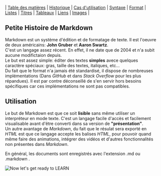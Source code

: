 
| [Table des matières](tableMatières.md) | [Historique](page1.md#PetiteHistoiredeMarkdown) | [Cas d'utilisation]( page1.md#Utilisation) | [Syntaxe](page2.md) | [Format](page2.md) | [Listes](page2.md) | [Titres](page3.md) | [Tableaux](page3.md) | [Liens](page4.md) | [Images](page4.md) |



<!-- page1 -->
Petite Histoire de Markdown
---------------------------


Markdown est un système d'édition et de formatage de texte. Il est l'oeuvre de deux américains: **John Gruber** et **Aaron Swartz**.  
C'est un langage assez récent. En effet, il ne date que de 2004 et n'a subit aucune modifictaion depuis.  
Le but est assez simple: éditer des textes **simples** avece quelques caractère spéciaux: gras, taille des textes, italiques, etc...  
Du fait que le format n'a jamais été standardisé, il dispose de nombreuses implémentations (Dans *GitHub* et dans *Stack Overflow* pour les plus répandues). Il est par contre déconseillé de s'en servir hors besoins spécifiques car ces implémentations ne sont pas compatibles.

Utilisation
-----------
Le but de Markdown est que ce soit **lisible** sans même utiliser un interpréteur en mode texte.
C'est un langage facile d'accès et facilement visualisable avant d'être converti dans sa version de **"présentation"**.   
Un autre avantage de *Markdown*, du fait que le résulat sera exporté en *HTML* est que ce langage accepte les balises *HTML*, pour pouvoir quand même faire des animations, intégrer des vidéos et d'autres fonctionnalités non présentes dans *Markdown*.


En général, les documents sont enregistrés avec l'extension .md ou .markdown .

![Now let's get ready to LEARN](https://memegenerator.net/img/instances/53358119/now-lets-get-ready-to-learn.jpg)
